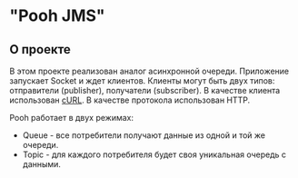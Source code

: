 # "Pooh JMS"

## О проекте

В этом проекте реализован аналог асинхронной очереди.
Приложение запускает Socket и ждет клиентов.
Клиенты могут быть двух типов: отправители (publisher), получатели (subscriber).
В качестве клиента использован [cURL](https://curl.se/download.html).
В качестве протокола использован HTTP. 

Pooh работает в двух режимах:
- Queue - все потребители получают данные из одной и той же очереди.
- Topic - для каждого потребителя будет своя уникальная очередь с данными.
